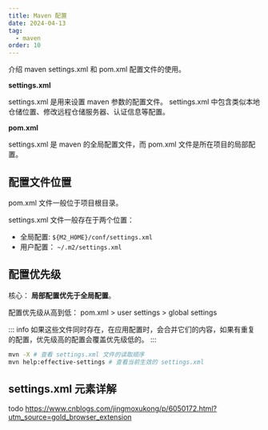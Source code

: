```yaml
---
title: Maven 配置
date: 2024-04-13
tag:
  - maven
order: 10
---
```


介绍 maven settings.xml 和 pom.xml 配置文件的使用。

<!-- more -->

**settings.xml**

settings.xml 是用来设置 maven 参数的配置文件。
settings.xml 中包含类似本地仓储位置、修改远程仓储服务器、认证信息等配置。

**pom.xml**

settings.xml 是 maven 的全局配置文件，而 pom.xml 文件是所在项目的局部配置。

## 配置文件位置

pom.xml 文件一般位于项目根目录。

settings.xml 文件一般存在于两个位置：

- 全局配置: `${M2_HOME}/conf/settings.xml`
- 用户配置： `~/.m2/settings.xml`

## 配置优先级

核心： **局部配置优先于全局配置**。

配置优先级从高到低： pom.xml > user settings > global settings

::: info
如果这些文件同时存在，在应用配置时，会合并它们的内容，如果有重复的配置，优先级高的配置会覆盖优先级低的。
:::

```bash
mvn -X # 查看 settings.xml 文件的读取顺序
mvn help:effective-settings # 查看当前生效的 settings.xml
```

## settings.xml 元素详解

todo https://www.cnblogs.com/jingmoxukong/p/6050172.html?utm_source=gold_browser_extension
